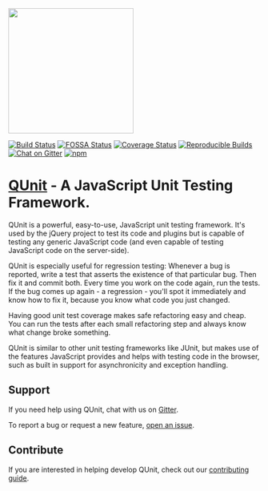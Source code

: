 <img src="/docs/img/QUnit-Logo-Large.png" width="250" height="auto">

[![Build Status](https://github.com/qunitjs/qunit/actions/workflows/CI.yaml/badge.svg)](https://github.com/qunitjs/qunit/actions/workflows/CI.yaml)
[![FOSSA Status](https://app.fossa.io/api/projects/git%2Bhttps%3A%2F%2Fgithub.com%2Fqunitjs%2Fqunit.svg?type=shield)](https://app.fossa.io/projects/git%2Bhttps%3A%2F%2Fgithub.com%2Fqunitjs%2Fqunit?ref=badge_shield)
[![Coverage Status](https://coveralls.io/repos/qunitjs/qunit/badge.svg)](https://coveralls.io/github/qunitjs/qunit)
[![Reproducible Builds](https://img.shields.io/badge/Reproducible_Builds-ok-success?labelColor=1e5b96)](https://reproducible-builds.org/)
[![Chat on Gitter](https://badges.gitter.im/Join%20Chat.svg)](https://gitter.im/qunitjs/qunit?utm_source=badge&utm_medium=badge&utm_campaign=pr-badge&utm_content=badge)
[![npm](https://img.shields.io/npm/v/qunit.svg?style=flat)](https://www.npmjs.com/package/qunit)

# [QUnit](https://qunitjs.com) - A JavaScript Unit Testing Framework.

QUnit is a powerful, easy-to-use, JavaScript unit testing framework. It's used by the jQuery
project to test its code and plugins but is capable of testing any generic
JavaScript code (and even capable of testing JavaScript code on the server-side).

QUnit is especially useful for regression testing: Whenever a bug is reported,
write a test that asserts the existence of that particular bug. Then fix it and
commit both. Every time you work on the code again, run the tests. If the bug
comes up again - a regression - you'll spot it immediately and know how to fix
it, because you know what code you just changed.

Having good unit test coverage makes safe refactoring easy and cheap. You can
run the tests after each small refactoring step and always know what change
broke something.

QUnit is similar to other unit testing frameworks like JUnit, but makes use of
the features JavaScript provides and helps with testing code in the browser, such
as built in support for asynchronicity and exception handling.

## Support

If you need help using QUnit, chat with us on [Gitter](https://gitter.im/qunitjs/qunit).

To report a bug or request a new feature, [open an issue](https://github.com/qunitjs/qunit/issues).

## Contribute

If you are interested in helping develop QUnit, check out our [contributing guide](./CONTRIBUTING.md).
